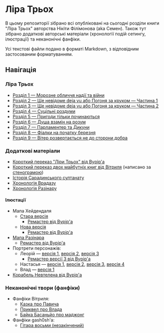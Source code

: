 # Ліра Трьох

В цьому репозиторії зібрано всі опубліковані на сьогодні розділи книги "Ліра Трьох" авторства Нікіти Філімонова (aka Семен). Також тут зібрано додаткові авторські матеріали (хронології подій сетингу, ілюстрації) та неканонічні фанфіки.

Усі текстові файли подано в форматі Markdown, з відповідним застосованим форматуванням.

## Навігація

### Ліра Трьох
* [Розділ 1 — Морозне обличчя надії та війни](chapter_1.md)
* [Розділ 2 — Ще невідоме deja vu або Погоня за круком — Частина 1](chapter_2.md)
* [Розділ 3 — Ще невідоме deja vu або Погоня за круком — Частина 2](chapter_3.md)
* [Розділ 4 — Суцільні роздуми](chapter_4.md)
* [Розділ 5 — Пригоди тільки починаються](chapter_5.md)
* [Розділ 6 — Душа взамін на розум](chapter_6.md)
* [Розділ 7 — Парламентер та Дикуни](chapter_7.md)
* [Розділ 8 — Фіалки на початку березня](chapter_8.md)
* [Розділ 9 — Вітер розвертається не до сторони добра](chapter_9.md)

### Додаткові матеріали
* [Короткий переказ "Ліри Трьох" від Bypip'а](summary__by_Bypip.md)
* [Короткий переказ двох майбутніх книг від Вітриля](future_books__summary__by_Veetrill.md) (написано за [стенограмою](future_books__transcript__by_Veetrill.md))
* [Історія Сарадинського султанату](bonus_content/sultanate.md)
* [Хронологія Врадазу](bonus_content/vradaz_chronology.md)
* [Хронологія Разінару](bonus_content/world_chronology.md)

#### Ілюстації
* Мапа Хейдендаля
    * [Cтара версія](bonus_content/art/heidendal_map_alpha.jpg)
        * [Ремастер від Bypip'а](bonus_content/art/canonized/heidendal_map_alpha__by_Bypip.png)
    * [Нова версія](bonus_content/art/heidendal_map.png)
        * [Ремастер від Bypip'а](bonus_content/art/canonized/heidendal_map__by_Bypip.png)
* [Мапа Разінара](bonus_content/art/razinar_map.png)
    * [Ремастер від Bypip'а](bonus_content/art/canonized/razinar_map__by_Bypip.png)
* Портрети персонажів:
    * Леорій — [версія 1](bonus_content/art/leoriy_1.jpg), [версія 2](bonus_content/art/leoriy_2.png), [версія 3](bonus_content/art/leoriy_3.png)
        * [Ремастер версії 3 від Bypip'а](bonus_content/art/canonized/leoriy_3__by_Bypip.png)
    * Настасья — [версія 1](bonus_content/art/nastasia_1.png), [версія 2](bonus_content/art/nastasia_2.png), [версія 3](bonus_content/art/nastasia_3.png), [версія 4](bonus_content/art/nastasia_4.png)
    * Влад — [версія 1](bonus_content/art/vlad.png)
* [Корабель Невтелена від Bypip'а](bonus_content/art/canonized/elven_ship__by_Bypip.png)

### Неканонічні твори (фанфіки)
* Фанфіки Вітриля:
    * [Казка про Павича](fan_fiction/peacock__by_Veetrill.md)
    * [Приквел про Влада](fan_fiction/vlad__by_Veetrill.md)
    * [Байка Басаньйо про маджонг](fan_fiction/mahjong__by_Veetrill.md)
* Фанфіки gash0sh'а:
    * [Гітара восьми (незакінчений)](fan_fiction/guitar__by_gash0sh.md)